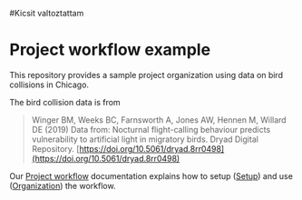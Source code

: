 #Kicsit valtoztattam
# Project workflow example

This repository provides a sample project organization using data on bird collisions
in Chicago. 

The bird collision data is from 

> Winger BM, Weeks BC, Farnsworth A, Jones AW, Hennen M, Willard DE (2019) Data from: Nocturnal flight-calling behaviour predicts vulnerability to artificial light in migratory birds. Dryad Digital Repository. [https://doi.org/10.5061/dryad.8rr0498](https://doi.org/10.5061/dryad.8rr0498)

Our [Project workflow](https://dcl-workflow.stanford.edu/project-workflow.html) documentation explains how to setup ([Setup](https://dcl-workflow.stanford.edu/project-setup.html)) and use ([Organization](https://dcl-workflow.stanford.edu/organization.html)) the workflow.

